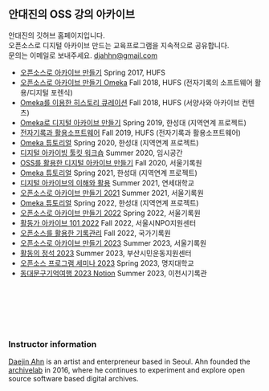 ## 안대진의 OSS 강의 아카이브

안대진의 깃허브 홈페이지입니다. <br>
오픈소스로 디지털 아카이브 만드는 교육프로그램을 지속적으로 공유합니다. <br>
문의는 이메일로 보내주세요. djahhn@gmail.com <br>
- [오픈소스로 아카이브 만들기](https://ahhn.github.io/oss)  Spring 2017, HUFS
- [오픈소스로 아카이브 만들기 Omeka](https://ahhn.github.io/2018Omeka)  Fall 2018, HUFS (전자기록의 소프트웨어 활용/디지털 포렌식)
- [Omeka를 이용한 히스토리 큐레이션](https://ahhn.github.io/2018Omeka2)  Fall 2018, HUFS (서양사와 아카이브 컨텐츠)
- [Omeka로 디지털 아카이브 만들기](https://ahhn.github.io/2019Omeka)  Spring 2019, 한성대 (지역연계 프로젝트)
- [전자기록과 활용소프트웨어](https://ahhn.github.io/2019oss)  Fall 2019, HUFS (전자기록과 활용소프트웨어)
- [Omeka 튜토리얼](https://ahhn.github.io/2020oss)  Spring 2020, 한성대 (지역연계 프로젝트)
- [디지털 아카이빙 툴킷 워크숍](https://ahhn.github.io/2020imsi)  Summer 2020, 임시공간
- [OSS를 활용한 디지털 아카이브 만들기](https://ahhn.github.io/2020seoul)  Fall 2020, 서울기록원
- [Omeka 튜토리얼](https://ahhn.github.io/2021oss)  Spring 2021, 한성대 (지역연계 프로젝트)
- [디지털 아카이브의 이해와 활용](https://achieved-pamphlet-53f.notion.site/711be31ed3a348818f4f6d9fcac00c16) Summer 2021, 연세대학교
- [오픈소스로 아카이브 만들기 2021](https://archivelab.co.kr/afb6f28e3fa64de1b6fc0f39a5e8ed00) Summer 2021, 서울기록원
- [Omeka 튜토리얼](https://ahhn.github.io/2022oss)  Spring 2022, 한성대 (지역연계 프로젝트)
- [오픈소스로 아카이브 만들기 2022](https://www.notion.so/2022-4230ba5913f247ec8362a960a72010c7) Spring 2022, 서울기록원
- [활동가 아카이브 101 2022](https://archivelab.co.kr/101-a1fd43be629b452d803d4e7131445ee4) Fall 2022, 서울시NPO지원센터
- [오픈소스를 활용한 기록관리](https://www.notion.so/e1bbad3fffa14347a1cf7848b3d60f87) Fall 2022, 국가기록원
- [오픈소스로 아카이브 만들기 2023](https://www.notion.so/2023-89bca213841a4a10970f78dfb2d4765b) Summer 2023, 서울기록원
- [활동의 정석 2023](https://www.notion.so/2023-47e367872c4b4549a98afd7c06d6fa5e) Summer 2023, 부산시민운동지원센터
- [오픈소스 프로그램 세미나 2023](https://www.notion.so/2023-b29ff36e147c4984b928de2d647e4cf3) Spring 2023, 명지대학교
- [동대문구기억여행 2023 Notion](https://www.notion.so/2023-Notion-919c55a6b7484e69b97a1e912542a9cd) Summer 2023, 이천시기록관

<br><br><br><br><br>

### Instructor information
 
[Daejin Ahn](https://www.instagram.com/djahhn/) is an artist and enterpreneur based in Seoul. Ahn founded the [archivelab](http://archivelab.co.kr) in 2016, where he continues to experiment and explore open source software based digital archives. 
